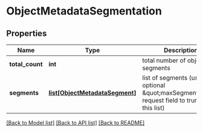 # ObjectMetadataSegmentation

## Properties
Name | Type | Description | Notes
------------ | ------------- | ------------- | -------------
**total_count** | **int** | total number of object segments | 
**segments** | [**list[ObjectMetadataSegment]**](ObjectMetadataSegment.md) | list of segments (use the optional \&quot;maxSegments\&quot; request field to truncate this list) | 

[[Back to Model list]](../README.md#documentation-for-models) [[Back to API list]](../README.md#documentation-for-api-endpoints) [[Back to README]](../README.md)


